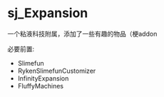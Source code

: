 # sj_Expansion

一个粘液科技附属，添加了一些有趣的物品（梗addon

必要前置:
- Slimefun
- RykenSlimefunCustomizer
- InfinityExpansion
- FluffyMachines

